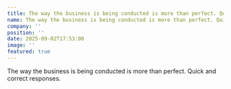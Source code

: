 ```yaml
---
title: The way the business is being conducted is more than perfect. Quick and correct responses.
name: The way the business is being conducted is more than perfect. Quick and correct responses.
company: ''
position: ''
date: 2025-09-02T17:53:00
image: ''
featured: true
---
```

The way the business is being conducted is more than perfect. Quick and correct responses.
